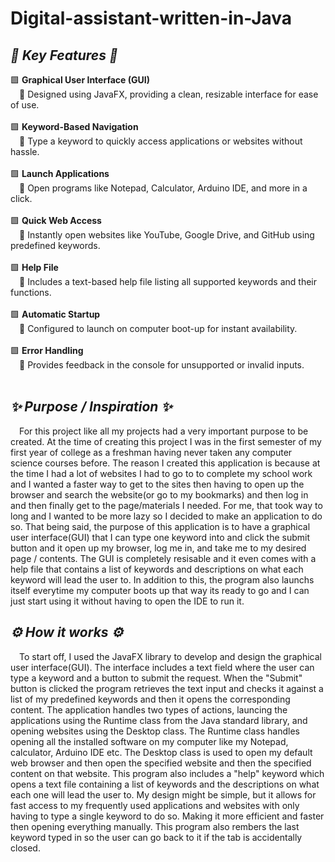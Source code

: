 # Digital-assistant-written-in-Java
<h2><em>💎 Key Features 💎</em></h2>
<div>
  🟩 <strong>Graphical User Interface (GUI)</strong><br>
  &emsp;🔸 Designed using JavaFX, providing a clean, resizable interface for ease of use.<br><br>
</div>
<div>
  🟩 <strong>Keyword-Based Navigation</strong><br>
  &emsp;🔸 Type a keyword to quickly access applications or websites without hassle.<br><br>
</div>
<div>
  🟩 <strong>Launch Applications</strong><br>
  &emsp;🔸 Open programs like Notepad, Calculator, Arduino IDE, and more in a click.<br><br>
</div>
<div>
  🟩 <strong>Quick Web Access</strong><br>
  &emsp;🔸 Instantly open websites like YouTube, Google Drive, and GitHub using predefined keywords.<br><br>
</div>
<div>
  🟩 <strong>Help File</strong><br>
  &emsp;🔸 Includes a text-based help file listing all supported keywords and their functions.<br><br>
</div>
<div>
  🟩 <strong>Automatic Startup</strong><br>
  &emsp;🔸 Configured to launch on computer boot-up for instant availability.<br><br>
</div>
<div>
  🟩 <strong>Error Handling</strong><br>
  &emsp;🔸 Provides feedback in the console for unsupported or invalid inputs.<br><br>
</div>


<h2><em></en>✨ Purpose / Inspiration ✨</em></h2>
&emsp;For this project like all my projects had a very important purpose to be created. At the time of creating this project I was in the first semester of my first year of college as a freshman having never taken any computer science courses before. The reason I created this application is because at the time I had a lot of websites I had to go to to complete my school work and I wanted a faster way to get to the sites then having to open up the browser and search the website(or go to my bookmarks) and then log in and then finally get to the page/materials I needed. For me, that took way to long and I wanted to be more lazy so I decided to make an application to do so. That being said, the purpose of this application is to have a graphical user interface(GUI) that I can type one keyword into and click the submit button and it open up my browser, log me in, and take me to my desired page / contents. The GUI is completely resisable and it even comes with a help file that contains a list of keywords and descriptions on what each keyword will lead the user to. In addition to this, the program also launchs itself everytime my computer boots up that way its ready to go and I can just start using it without having to open the IDE to run it.

<h2><em>⚙️ How it works ⚙️</em></h2>

&emsp;To start off, I used the JavaFX library to develop and design the graphical user interface(GUI). The interface includes a text field where the user can type a keyword and a button to submit the request. When the "Submit" button is clicked the program retrieves the text input and checks it against a list of my predefined keywords and then it opens the corresponding content. The application handles two types of actions, launcing the applications using the Runtime class from the Java standard library, and opening websites using the Desktop class. The Runtime class handles opening all the installed software on my computer like my Notepad, calculator, Arduino IDE etc. The Desktop class is used to open my default web browser and then open the specified website and then the specified content on that website. This program also includes a "help" keyword which opens a text file containing a list of keywords and the descriptions on what each one will lead the user to. My design might be simple, but it allows for fast access to my frequently used applications and websites with only having to type a single keyword to do so. Making it more efficient and faster then opening everything manually. This program also rembers the last keyword typed in so the user can go back to it if the tab is accidentally closed.
